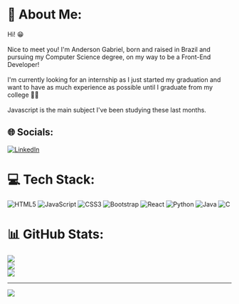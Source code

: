 # 💫 About Me:
Hi! 😁<br><br>Nice to meet you! I'm Anderson Gabriel, born and raised in Brazil and pursuing my Computer Science degree, on my way to be a Front-End Developer!<br><br>I'm currently looking for an internship as I just started my graduation and want to have as much experience as possible until I graduate from my college 👨‍🎓<br><br>Javascript is the main subject I've been studying these last months.


## 🌐 Socials:
[![LinkedIn](https://img.shields.io/badge/LinkedIn-%230077B5.svg?logo=linkedin&logoColor=white)](https://linkedin.com/in/andgabx) 

# 💻 Tech Stack:
![HTML5](https://img.shields.io/badge/html5-%23E34F26.svg?style=for-the-badge&logo=html5&logoColor=white) ![JavaScript](https://img.shields.io/badge/javascript-%23323330.svg?style=for-the-badge&logo=javascript&logoColor=%23F7DF1E) ![CSS3](https://img.shields.io/badge/css3-%231572B6.svg?style=for-the-badge&logo=css3&logoColor=white) ![Bootstrap](https://img.shields.io/badge/bootstrap-%238511FA.svg?style=for-the-badge&logo=bootstrap&logoColor=white) ![React](https://img.shields.io/badge/react-%2320232a.svg?style=for-the-badge&logo=react&logoColor=%2361DAFB) ![Python](https://img.shields.io/badge/python-3670A0?style=for-the-badge&logo=python&logoColor=ffdd54) ![Java](https://img.shields.io/badge/java-%23ED8B00.svg?style=for-the-badge&logo=openjdk&logoColor=white) ![C](https://img.shields.io/badge/c-%2300599C.svg?style=for-the-badge&logo=c&logoColor=white)
# 📊 GitHub Stats:
![](https://github-readme-stats.vercel.app/api?username=andgabx&theme=monokai&hide_border=false&include_all_commits=true&count_private=false)<br/>
![](https://github-readme-streak-stats.herokuapp.com/?user=andgabx&theme=monokai&hide_border=false)<br/>
![](https://github-readme-stats.vercel.app/api/top-langs/?username=andgabx&theme=monokai&hide_border=false&include_all_commits=true&count_private=false&layout=compact)

---
[![](https://visitcount.itsvg.in/api?id=andgabx&icon=2&color=5)](https://visitcount.itsvg.in)

<!-- Proudly created with GPRM ( https://gprm.itsvg.in ) -->
